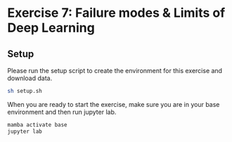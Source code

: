 # Exercise 7: Failure modes & Limits of Deep Learning

## Setup
Please run the setup script to create the environment for this exercise and download data.

```bash
sh setup.sh
```

When you are ready to start the exercise, make sure you are in your base environment and then run jupyter lab.
```bash
mamba activate base
jupyter lab
```